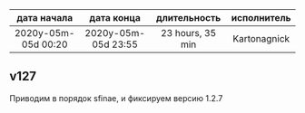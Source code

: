 
| дата начала         |   дата конца        |   длительность   | исполнитель  |
|:-------------------:|:-------------------:|:----------------:|:------------:|
| 2020y-05m-05d 00:20 | 2020y-05m-05d 23:55 | 23 hours, 35 min | Kartonagnick |

v127
---
Приводим в порядок sfinae, и фиксируем версию 1.2.7
